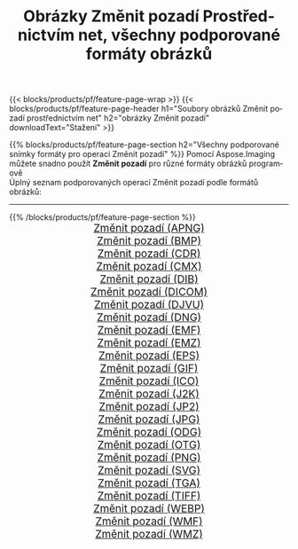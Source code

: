 ﻿---
title: Obrázky Změnit pozadí Prostřednictvím net, všechny podporované formáty obrázků 
weight: 3920
url: /cs/net/change-background 
lang: cs
langdirlevel: 2
locales: zh-hans,ja,it,ru,de,es,fr,nl,id,lt,pl,pt,vi,tr,ko,zh-hant,ar,hi,th,sv,cs,uk,he
description: Pomocí Aspose.Imaging můžete snadno Změnit pozadí obrázky přes net
---

{{< blocks/products/pf/feature-page-wrap >}}
{{< blocks/products/pf/feature-page-header h1="Soubory obrázků Změnit pozadí prostřednictvím net" h2="obrázky Změnit pozadí" downloadText="Stažení" >}}


{{% blocks/products/pf/feature-page-section  h2="Všechny podporované snímky formáty pro operaci Změnit pozadí" %}}
Pomocí Aspose.Imaging můžete snadno použít **Změnit pozadí** pro různé formáty obrázků programově
<br/>
Úplný seznam podporovaných operací Změnit pozadí podle formátů obrázků:
<hr/>
{{% /blocks/products/pf/feature-page-section %}}
<div class="container-fluid productfamilypage bg-gray">
    <div class="convertypes bg-gray agp-content section">
        <div class="container">
		<div class="row other-converters" style="gap: 10px;font-size: 19px;text-align:center;">
		    <div class='col-md-2 other-converter remove-lp remove-rp'><a href="/imaging/cs/net/change-background/apng" style="padding:15px;">Změnit pozadí (APNG)</a></div><div class='col-md-2 other-converter remove-lp remove-rp'><a href="/imaging/cs/net/change-background/bmp" style="padding:15px;">Změnit pozadí (BMP)</a></div><div class='col-md-2 other-converter remove-lp remove-rp'><a href="/imaging/cs/net/change-background/cdr" style="padding:15px;">Změnit pozadí (CDR)</a></div><div class='col-md-2 other-converter remove-lp remove-rp'><a href="/imaging/cs/net/change-background/cmx" style="padding:15px;">Změnit pozadí (CMX)</a></div><div class='col-md-2 other-converter remove-lp remove-rp'><a href="/imaging/cs/net/change-background/dib" style="padding:15px;">Změnit pozadí (DIB)</a></div><div class='col-md-2 other-converter remove-lp remove-rp'><a href="/imaging/cs/net/change-background/dicom" style="padding:15px;">Změnit pozadí (DICOM)</a></div><div class='col-md-2 other-converter remove-lp remove-rp'><a href="/imaging/cs/net/change-background/djvu" style="padding:15px;">Změnit pozadí (DJVU)</a></div><div class='col-md-2 other-converter remove-lp remove-rp'><a href="/imaging/cs/net/change-background/dng" style="padding:15px;">Změnit pozadí (DNG)</a></div><div class='col-md-2 other-converter remove-lp remove-rp'><a href="/imaging/cs/net/change-background/emf" style="padding:15px;">Změnit pozadí (EMF)</a></div><div class='col-md-2 other-converter remove-lp remove-rp'><a href="/imaging/cs/net/change-background/emz" style="padding:15px;">Změnit pozadí (EMZ)</a></div><div class='col-md-2 other-converter remove-lp remove-rp'><a href="/imaging/cs/net/change-background/eps" style="padding:15px;">Změnit pozadí (EPS)</a></div><div class='col-md-2 other-converter remove-lp remove-rp'><a href="/imaging/cs/net/change-background/gif" style="padding:15px;">Změnit pozadí (GIF)</a></div><div class='col-md-2 other-converter remove-lp remove-rp'><a href="/imaging/cs/net/change-background/ico" style="padding:15px;">Změnit pozadí (ICO)</a></div><div class='col-md-2 other-converter remove-lp remove-rp'><a href="/imaging/cs/net/change-background/j2k" style="padding:15px;">Změnit pozadí (J2K)</a></div><div class='col-md-2 other-converter remove-lp remove-rp'><a href="/imaging/cs/net/change-background/jp2" style="padding:15px;">Změnit pozadí (JP2)</a></div><div class='col-md-2 other-converter remove-lp remove-rp'><a href="/imaging/cs/net/change-background/jpg" style="padding:15px;">Změnit pozadí (JPG)</a></div><div class='col-md-2 other-converter remove-lp remove-rp'><a href="/imaging/cs/net/change-background/odg" style="padding:15px;">Změnit pozadí (ODG)</a></div><div class='col-md-2 other-converter remove-lp remove-rp'><a href="/imaging/cs/net/change-background/otg" style="padding:15px;">Změnit pozadí (OTG)</a></div><div class='col-md-2 other-converter remove-lp remove-rp'><a href="/imaging/cs/net/change-background/png" style="padding:15px;">Změnit pozadí (PNG)</a></div><div class='col-md-2 other-converter remove-lp remove-rp'><a href="/imaging/cs/net/change-background/svg" style="padding:15px;">Změnit pozadí (SVG)</a></div><div class='col-md-2 other-converter remove-lp remove-rp'><a href="/imaging/cs/net/change-background/tga" style="padding:15px;">Změnit pozadí (TGA)</a></div><div class='col-md-2 other-converter remove-lp remove-rp'><a href="/imaging/cs/net/change-background/tiff" style="padding:15px;">Změnit pozadí (TIFF)</a></div><div class='col-md-2 other-converter remove-lp remove-rp'><a href="/imaging/cs/net/change-background/webp" style="padding:15px;">Změnit pozadí (WEBP)</a></div><div class='col-md-2 other-converter remove-lp remove-rp'><a href="/imaging/cs/net/change-background/wmf" style="padding:15px;">Změnit pozadí (WMF)</a></div><div class='col-md-2 other-converter remove-lp remove-rp'><a href="/imaging/cs/net/change-background/wmz" style="padding:15px;">Změnit pozadí (WMZ)</a></div>
                </div>
        </div>
    </div>
</div>
<br/>
